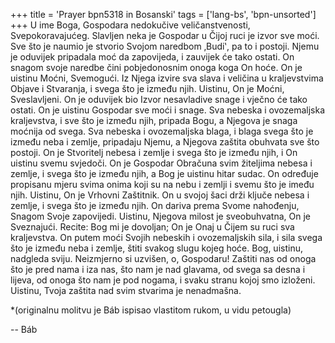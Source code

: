 +++
title = 'Prayer bpn5318 in Bosanski'
tags = ['lang-bs', 'bpn-unsorted']
+++
U ime Boga, Gospodara nedokučive veličanstvenosti, Svepokoravajućeg.
Slavljen neka je Gospodar u Čijoj ruci je izvor
sve moći. Sve što je naumio je stvorio Svojom naredbom ‚Budi‛, pa to i postoji. Njemu je oduvijek pripadala moć da zapovijeda, i zauvijek će tako ostati. On snagom svoje naredbe čini pobjedonosnim onoga koga On hoće. On je uistinu Moćni, Svemogući. Iz Njega izvire sva slava i veličina u kraljevstvima Objave i Stvaranja, i svega što je između njih. Uistinu, On je Moćni, Sveslavljeni. On je oduvijek bio Izvor nesavladive snage i vječno će tako ostati. On je uistinu Gospodar sve moći i snage. Sva nebeska i ovozemaljska kraljevstva, i sve što je između njih, pripada Bogu, a Njegova je snaga moćnija od svega. Sva nebeska i ovozemaljska blaga, i blaga svega što je između neba i zemlje, pripadaju Njemu, a Njegova zaštita obuhvata sve što postoji. On je Stvoritelj nebesa i zemlje i svega što je između njih, i On uistinu svemu svjedoči. On je Gospodar Obračuna svim žiteljima nebesa i zemlje, i svega što je između njih, a Bog je uistinu hitar sudac. On određuje propisanu mjeru svima onima koji su na nebu i zemlji i svemu što je imeđu njih. Uistinu, On je Vrhovni Zaštitnik. On u svojoj šaci drži ključe nebesa i zemlje, i svega što je između njih. On dariva prema Svome nahođenju, Snagom Svoje zapovijedi. Uistinu, Njegova milost je sveobuhvatna, On je Sveznajući.
Recite: Bog mi je dovoljan; On je Onaj u Čijem su ruci sva kraljevstva. On putem moći Svojih nebeskih i ovozemaljskih sila, i sila svega što je između neba i zemlje, štiti svakog slugu kojeg hoće. Bog, uistinu, nadgleda sviju.
Neizmjerno si uzvišen, o, Gospodaru! Zaštiti nas od onoga što je pred nama i iza nas, što nam je nad glavama, od svega sa desna i lijeva, od onoga što nam je pod nogama, i svaku stranu kojoj smo izloženi. Uistinu, Tvoja zaštita nad svim stvarima je nenadmašna.

*(originalnu molitvu je Báb ispisao vlastitom rukom, u vidu petougla)

-- Báb
